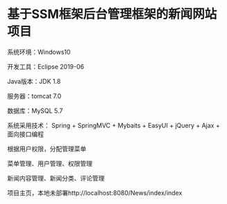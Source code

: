 # 基于SSM框架后台管理框架的新闻网站项目


系统环境：Windows10

开发工具：Eclipse 2019-06

Java版本：JDK 1.8

服务器：tomcat 7.0

数据库：MySQL 5.7

系统采用技术： Spring + SpringMVC + Mybaits + EasyUI + jQuery + Ajax + 面向接口编程

根据用户权限，分配管理菜单

菜单管理、用户管理、权限管理

新闻内容管理、新闻分类、评论管理

项目主页，本地未部署http://localhost:8080/News/index/index
